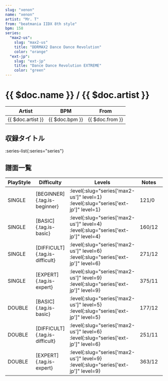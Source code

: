 ```yaml
---
slug: "xenon"
name: "xenon"
artist: "Mr. T"
from: "beatmania IIDX 8th style"
bpm: 158
series:
  "max2-us":
    slug: "max2-us"
    title: "DDRMAX2 Dance Dance Revolution"
    color: "orange"
  "ext-jp":
    slug: "ext-jp"
    title: "Dance Dance Revolution EXTREME"
    color: "green"
---
```


# {{ $doc.name }} / {{ $doc.artist }}

|Artist|BPM|From|
|------|---|----|
|{{ $doc.artist }}|{{ $doc.bpm }}|{{ $doc.from }}|

## 収録タイトル

:series-list{:series="series"}

## 譜面一覧

|PlayStyle|Difficulty|Levels|Notes|Movie|
|---------|----------|------|-----|-----|
|SINGLE|[BEGINNER]{.tag.is-beginner}|:level{:slug="series['max2-us']" level=1} :level{:slug="series['ext-jp']" level=1}|121/0||
|SINGLE|[BASIC]{.tag.is-basic}|:level{:slug="series['max2-us']" level=4} :level{:slug="series['ext-jp']" level=4}|160/12||
|SINGLE|[DIFFICULT]{.tag.is-difficult}|:level{:slug="series['max2-us']" level=6} :level{:slug="series['ext-jp']" level=6}|271/12||
|SINGLE|[EXPERT]{.tag.is-expert}|:level{:slug="series['max2-us']" level=9} :level{:slug="series['ext-jp']" level=9}|375/11||
|DOUBLE|[BASIC]{.tag.is-basic}|:level{:slug="series['max2-us']" level=5} :level{:slug="series['ext-jp']" level=5}|177/12||
|DOUBLE|[DIFFICULT]{.tag.is-difficult}|:level{:slug="series['max2-us']" level=6} :level{:slug="series['ext-jp']" level=6}|251/11||
|DOUBLE|[EXPERT]{.tag.is-expert}|:level{:slug="series['max2-us']" level=9} :level{:slug="series['ext-jp']" level=9}|363/12||
